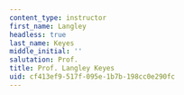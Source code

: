 ```yaml
---
content_type: instructor
first_name: Langley
headless: true
last_name: Keyes
middle_initial: ''
salutation: Prof.
title: Prof. Langley Keyes
uid: cf413ef9-517f-095e-1b7b-198cc0e290fc
---
```

